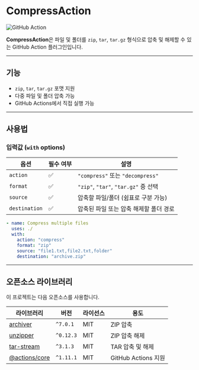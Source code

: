 # CompressAction

![GitHub Action](https://img.shields.io/badge/GitHub%20Action-Compression-blue?style=flat-square)

**CompressAction**은 파일 및 폴더를 `zip`, `tar`, `tar.gz` 형식으로 압축 및 해제할 수 있는 GitHub Action 플러그인입니다.

---

## **기능**
 - `zip`, `tar`, `tar.gz` 포맷 지원  
 - 다중 파일 및 폴더 압축 가능  
 - GitHub Actions에서 직접 실행 가능  

---

## **사용법**

### **입력값 (`with` options)**

| 옵션          | 필수 여부 | 설명 |
|--------------|---------|--------------------------------|
| `action`     | ✅      | `"compress"` 또는 `"decompress"` |
| `format`     | ✅      | `"zip"`, `"tar"`, `"tar.gz"` 중 선택 |
| `source`     | ✅      | 압축할 파일/폴더 (쉼표로 구분 가능) |
| `destination`| ✅      | 압축된 파일 또는 압축 해제할 폴더 경로 |

```yaml
- name: Compress multiple files
  uses: ./
  with:
    action: "compress"
    format: "zip"
    source: "file1.txt,file2.txt,folder"
    destination: "archive.zip"
```
---

## **오픈소스 라이브러리**
이 프로젝트는 다음 오픈소스를 사용합니다.

| 라이브러리  | 버전 | 라이선스 | 용도 |
|------------|------|--------|------|
| [archiver](https://www.npmjs.com/package/archiver) | `^7.0.1` | MIT | ZIP 압축 |
| [unzipper](https://www.npmjs.com/package/unzipper) | `^0.12.3` | MIT | ZIP 압축 해제 |
| [tar-stream](https://www.npmjs.com/package/tar-stream) | `^3.1.3` | MIT | TAR 압축 및 해제 |
| [@actions/core](https://www.npmjs.com/package/@actions/core) | `^1.11.1` | MIT | GitHub Actions 지원 |
